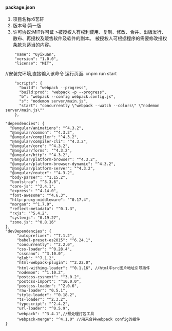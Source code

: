 
#### package.json


1. 项目名称:6艺轩
2. 版本号:第一版
3. 许可协议:MIT许可证 >被授权人有权利使用、复制、修改、合并、出版发行、散布、再授权及贩售软件及软件的副本。
被授权人可根据程序的需要修改授权条款为适当的内容。
```
    "name": "6yixuan",
    "version": "1.0.0",
    "license": "MIT",
```
//安装完环境,直接输入该命令 运行页面.
cnpm run start


```
    "scripts": {
      "build": "webpack --progress",
      "build:prod": "webpack -p --progress",
      "b": "webpack --config webpack.config.js",
      "s": "nodemon server/main.js",
      "start": "concurrently \"webpack --watch --colors\" \"nodemon server/main.js\""
    },
```
    "dependencies": {
      "@angular/animations": "^4.3.2",
      "@angular/common": "^4.3.2",
      "@angular/compiler": "^4.3.2",
      "@angular/compiler-cli": "^4.3.2",
      "@angular/core": "^4.3.2",
      "@angular/forms": "^4.3.2",
      "@angular/http": "^4.3.2",
      "@angular/platform-browser": "^4.3.2",
      "@angular/platform-browser-dynamic": "^4.3.2",
      "@angular/platform-server": "^4.3.2",
      "@angular/router": "^4.3.2",
      "body-parser": "^1.15.2",
      "bootstrap": "^3.3.6",
      "core-js": "^2.4.1",
      "express": "^4.14.0",
      "font-awesome": "^4.6.3",
      "http-proxy-middleware": "^0.17.4",
      "morgan": "^1.7.0",
      "reflect-metadata": "^0.1.3",
      "rxjs": "^5.4.2",
      "systemjs": "0.19.27",
      "zone.js": "^0.8.16"
    },
    "devDependencies": {
         "autoprefixer": "^7.1.2",
         "babel-preset-es2015": "^6.24.1",
         "concurrently": "^2.2.0",
         "css-loader": "^0.28.4",
         "cssnano": "^3.10.0",
         "glob": "^7.1.2",
         "html-webpack-plugin": "^2.22.0",
         "html-withimg-loader": "^0.1.16", //html中src图片地址引导插件
         "nodemon": "^1.10.2",
         "postcss-cssnext": "^3.0.2",
         "postcss-import": "^10.0.0",
         "postcss-loader": "^2.0.6",
         "raw-loader": "0.5.1",
         "style-loader": "^0.18.2",
         "ts-loader": "^2.3.2",
         "typescript": "^2.4.2",
         "url-loader": "^0.5.9",
         "webpack": "^3.4.1",//预处理打包工具
         "webpack-merge": "^4.1.0" //用来合并webpack config的插件
    }

```